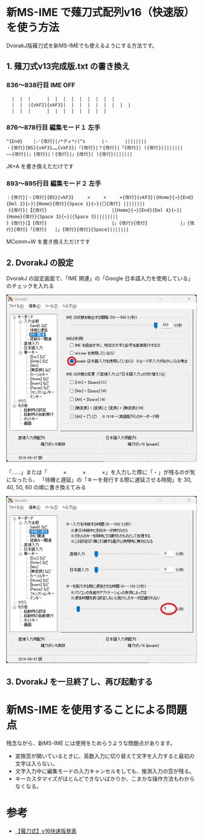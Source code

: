 # 新MS-IME で薙刀式配列v16（快速版）を使う方法
DvorakJ版薙刀式を新MS-IMEでも使えるようにする方法です。
## 1. 薙刀式v13完成版.txt の書き換え
### 836〜838行目 IME OFF
```
  |  |  |      |  |  |  |  |  |  |  |  |
  |  |  |{vkF2}{vkF3}|  |  |  |  |  |  |  |  |
  |  |  |      |  |  |  |  |  |  |  |
```
### 876〜878行目 編集モード１ 左手
```
^{End}    |／{改行}|/*ディ*/|^s      |・      ||||||||
・{改行}{BS}{vkF3}……{vkF3}|『{改行}|？{改行}|「{改行}| ({改行}||||||||
――{改行}|』{改行}|！{改行}|」{改行}| ){改行}|||||||
```
JK+A を書き換えただけです
### 893〜895行目 編集モード２ 左手
```
｜{改行}|・{改行}{BS}{vkF3}　　　×　　　×　　　×{改行}{vkF3}|{Home}{→}{End}{Del 2}{←}|{Home}{改行}{Space 1}{←}|〇{改行} ||||||||
《{改行}|【{改行}                        |{Home}{→}{End}{Del 4}{←}|{Home}{改行}{Space 3}{←}|{Space 3}||||||||
》{改行}|】{改行}                        |」{改行}{改行}            |」{改行}{改行}「{改行}   |」{改行}{改行}{Space}|||||||
```
MComm+W を書き換えただけです
## 2. DvorakJ の設定
DvorakJ の設定画面で、「IME 関連」の「Google 日本語入力を使用している」のチェックを入れる

![IME 関連](DvorakJ_Setting1.png)

「……」または「　　　×　　　×　　　×」を入力した際に「・」が残るのが気になったら、
「待機と遅延」の「キーを発行する際に遅延させる時間」を 30, 40, 50, 60 の順に書き換えてみる

![待機と遅延](DvorakJ_Setting2.png)
## 3. DvorakJ を一旦終了し、再び起動する
# 新MS-IME を使用することによる問題点
残念ながら、新MS-IME には使用をためらうような問題点があります。
* 変換窓が開いているときに、英数入力に切り替えて文字を入力すると最初の文字は入らない。
* 文字入力中に編集モードの入力キャンセルをしても、推測入力の窓が残る。
* キーカスタマイズがほとんどできないばかりか、こまかな操作方法もわからなくなる。
# 参考
* [【薙刀式】v16快速版発表](http://oookaworks.seesaa.net/article/509198141.html#gsc.tab=0)
